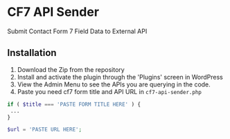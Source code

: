 # CF7 API Sender
Submit Contact Form 7 Field Data to External API

## Installation

1. Download the Zip from the repository
2. Install and activate the plugin through the 'Plugins' screen in WordPress
3. View the Admin Menu to see the APIs you are querying in the code.
4. Paste you need cf7 form title and API URL in `cf7-api-sender.php`
```php
if ( $title === 'PASTE FORM TITLE HERE' ) {
 ...
}
```
```php
$url = 'PASTE URL HERE';
```